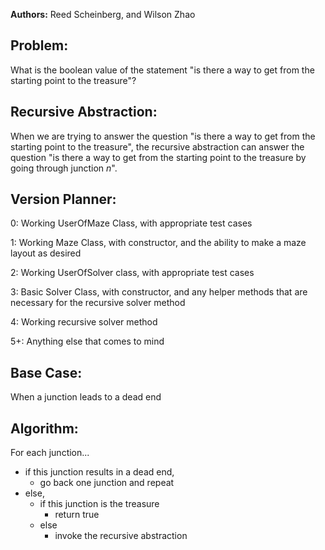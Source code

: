 **Authors:** Reed Scheinberg, and Wilson Zhao

## Problem:
What is the boolean value of the statement "is there a way to get from the starting point to the treasure"?

## Recursive Abstraction:
When we are trying to answer the question "is there a way to get from the starting point to the treasure", the recursive abstraction can answer the question "is there a way to get from the starting point to the treasure by going through junction *n*".

## Version Planner:
0: Working UserOfMaze Class, with appropriate test cases

1: Working Maze Class, with constructor, and the ability to make a maze layout as desired

2: Working UserOfSolver class, with appropriate test cases

3: Basic Solver Class, with constructor, and any helper methods that are necessary for the recursive solver method

4: Working recursive solver method

5+: Anything else that comes to mind

## Base Case:
When a junction leads to a dead end

## Algorithm:
For each junction...
- if this junction results in a dead end,
    - go back one junction and repeat
- else,
  - if this junction is the treasure
    - return true
  - else
    - invoke the recursive abstraction
